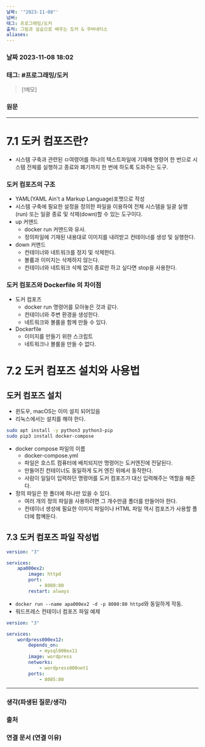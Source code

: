 ```yaml
---
날짜: '"2023-11-08"'
넘버: 
태그: 프로그래밍/도커
출처: 그림과 실습으로 배우는 도커 & 쿠버네티스
aliases:
---
```

### 날짜  2023-11-08 18:02

### 태그: #프로그래밍/도커 

>[!메모]
>

### 원문
---
# 7.1 도커 컴포즈란?
- 시스템 구축과 관련된 ㅁ여령어를 하나의 텍스트파일에 기재해 명령어 한 번으로 시스템 전체를 실행하고 종료와 폐기까지 한 번에 하도록 도와주는 도구.
### 도커 컴포즈의 구조
- YAML(YAML Ain't a Markup Language)포맷으로 작성
- 시스템 구축에 필요한 설정을 정의한 파일을 이용하여 전체 시스템을 일괄 실행(run) 또는 일괄 종료 및 삭제(down)할 수 있는 도구이다.
- up 커맨드
	- docker run 커맨드와 유사.
	- 정의파일에 기재된 내용대로 이미지를 내려받고 컨테이너를 생성 및 실행한다.
- down 커맨드
	- 컨테이너와 네트워크를 정지 및 삭제한다.
	- 볼륨과 이미지는 삭제하지 않는다.
	- 컨테이너와 네트워크 삭제 없이 종료만 하고 싶다면 stop을 사용한다.
### 도커 컴포즈와 Dockerfile 의  차이점
- 도커 컴포즈
	- docker run 명령어를 모아놓은 것과 같다.
	- 컨테이너와 주변 환경을 생성한다.
	- 네트워크와 볼륨을 함께 만들 수 있다.
- Dockerfile
	- 이미지를 만들기 위한 스크립트
	- 네트워크나 볼륨을 만들 수 없다.
# 7.2 도커 컴포즈 설치와 사용법
## 도커 컴포즈 설치
- 윈도우, macOS는 이미 설치 되어있음
- 리눅스에서는 설치를 해야 한다.
```bash
sudo apt install -y python3 python3-pip
sudo pip3 install docker-compose
```
- docker compose 파일의 이름
	- docker-compose.yml
	- 파일은 호스트 컴퓨터에 배치되지만 명령어는 도커엔진에 전달된다.
	- 만들어진 컨테이너도 동일하게 도커 엔진 위에서 동작한다.
	- 사람이 일일이 입력하던 명령어를 도커 컴포즈가 대신 입력해주는 역할을 해준다.
- 정의 파일은 한 폴더에 하나만 있을 수 있다.
	- 여러 개의 정의 파일을 사용하려면 그 개수만큼 폴더를 만들어야 한다.
	- 컨테이너 생성에 필요한 이미지 파일이나 HTML 파일 역시 컴포즈가 사용할 폴더에 함꼐둔다.
## 7.3 도커 컴포즈 파일 작성법
```yml
version: "3"

services:
	apa000ex2:
		image: httpd
		port:
			- 8080:80
		restart: always
```
- `docker run --name apa000ex2 -d -p 8080:80 httpd`와 동일하게 작동.
- 워드프레스 컨테이너 컴포즈 파일 예제
```yml
version: "3"

services:
	wordpress000ex12:
		depends_on:
			- mysql000ex11
		image: wordpress
		networks:
			- wordpress000net1
		ports:
			- 8085:80
```



---
### 생각(파생된 질문/생각)

### 출처

### 연결 문서 (연결 이유)
